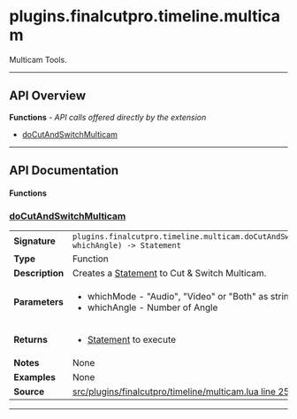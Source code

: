 # plugins.finalcutpro.timeline.multicam

Multicam Tools.

---

## API Overview
**Functions** - _API calls offered directly by the extension_
 * [doCutAndSwitchMulticam](#docutandswitchmulticam)


---

## API Documentation

#### Functions


### [doCutAndSwitchMulticam](#docutandswitchmulticam)

|                                             |                                                                                     |
| --------------------------------------------|-------------------------------------------------------------------------------------|
| **Signature**                               | `plugins.finalcutpro.timeline.multicam.doCutAndSwitchMulticam(whichMode, whichAngle) -> Statement`                                                                    |
| **Type**                                    | Function                                                                     |
| **Description**                             | Creates a [Statement](cp.rx.go.Statement.md) to Cut & Switch Multicam.                                                                     |
| **Parameters**                              | <ul><li>whichMode - "Audio", "Video" or "Both" as string</li><li>whichAngle - Number of Angle</li></ul> |
| **Returns**                                 | <ul><li>[Statement](cp.rx.go.Statement.md) to execute</li></ul>          |
| **Notes**                                   | None |
| **Examples**                                | None |
| **Source**                                  | [src/plugins/finalcutpro/timeline/multicam.lua line 25](https://github.com/CommandPost/CommandPost/blob/develop/src/plugins/finalcutpro/timeline/multicam.lua#L25) |

---

